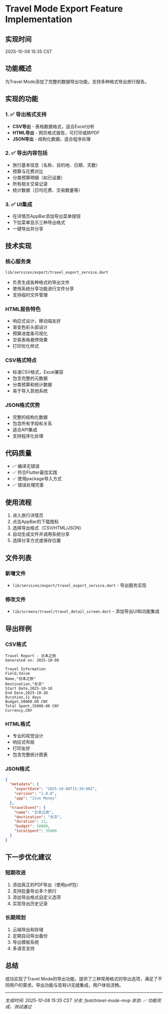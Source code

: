 # Travel Mode Export Feature Implementation

## 实现时间
2025-10-08 15:35 CST

## 功能概述
为Travel Mode添加了完整的数据导出功能，支持多种格式导出旅行报告。

## 实现的功能

### 1. ✅ 导出格式支持
- **CSV导出** - 表格数据格式，适合Excel分析
- **HTML导出** - 网页格式报告，可打印或转PDF
- **JSON导出** - 结构化数据，适合程序处理

### 2. ✅ 导出内容包括
- 旅行基本信息（名称、目的地、日期、天数）
- 预算与花费对比
- 分类预算明细（如已设置）
- 所有相关交易记录
- 统计数据（日均花费、交易数量等）

### 3. ✅ UI集成
- 在详情页AppBar添加导出菜单按钮
- 下拉菜单显示三种导出格式
- 一键导出并分享

## 技术实现

### 核心服务类
`lib/services/export/travel_export_service.dart`
- 负责生成各种格式的导出文件
- 使用系统分享功能进行文件分享
- 支持临时文件管理

### HTML报告特色
- 响应式设计，移动端友好
- 渐变色彩头部设计
- 预算进度条可视化
- 交易表格悬停效果
- 打印优化样式

### CSV格式特点
- 标准CSV格式，Excel兼容
- 包含完整的元数据
- 分类预算和统计数据
- 易于导入其他系统

### JSON格式优势
- 完整的结构化数据
- 包含所有字段和关系
- 适合API集成
- 支持程序化处理

## 代码质量
- ✅ 编译无错误
- ✅ 符合Flutter最佳实践
- ✅ 使用package导入方式
- ✅ 错误处理完善

## 使用流程
1. 进入旅行详情页
2. 点击AppBar的下载图标
3. 选择导出格式（CSV/HTML/JSON）
4. 自动生成文件并调用系统分享
5. 选择分享方式或保存位置

## 文件列表

### 新增文件
- `lib/services/export/travel_export_service.dart` - 导出服务实现

### 修改文件
- `lib/screens/travel/travel_detail_screen.dart` - 添加导出UI和功能集成

## 导出样例

### CSV格式
```csv
Travel Report - 日本之旅
Generated on: 2025-10-08

Travel Information
Field,Value
Name,"日本之旅"
Destination,"东京"
Start Date,2025-10-10
End Date,2025-10-20
Duration,11 days
Budget,50000.00 CNY
Total Spent,35000.00 CNY
Currency,CNY
```

### HTML格式
- 专业的视觉设计
- 响应式布局
- 打印友好
- 包含完整统计图表

### JSON格式
```json
{
  "metadata": {
    "exportDate": "2025-10-08T15:30:00Z",
    "version": "1.0.0",
    "app": "Jive Money"
  },
  "travelEvent": {
    "name": "日本之旅",
    "destination": "东京",
    "duration": 11,
    "budget": 50000,
    "totalSpent": 35000
  }
}
```

## 下一步优化建议

### 短期改进
1. 添加真正的PDF导出（使用pdf包）
2. 支持批量导出多个旅行
3. 添加导出格式自定义选项
4. 实现导出历史记录

### 长期规划
1. 云端导出和存储
2. 定期自动导出备份
3. 导出模板系统
4. 多语言支持

## 总结
成功实现了Travel Mode的导出功能，提供了三种常用格式的导出选项，满足了不同用户的需求。导出功能与现有UI无缝集成，用户体验流畅。

---
*生成时间: 2025-10-08 15:35 CST*
*分支: feat/travel-mode-mvp*
*状态: ✅ 功能完成，测试通过*